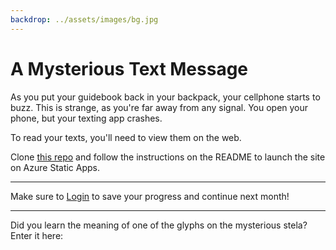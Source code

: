 ```yaml
---
backdrop: ../assets/images/bg.jpg
---
```


# A Mysterious Text Message

As you put your guidebook back in your backpack, your cellphone starts to buzz. This is strange, as you're far away from any signal. You open your phone, but your texting app crashes.

To read your texts, you'll need to view them on the web.

Clone [this repo](https://github.com/MicrosoftDocs/Azure-Maya-Mystery-Challenge-1) and follow the instructions on the README to launch the site on Azure Static Apps.

<hr class="m-5"/>

Make sure to [Login](../login) to save your progress and continue next month!

<hr class="m-5"/>

Did you learn the meaning of one of the glyphs on the mysterious stela? Enter it here:

<Challenge1/>
